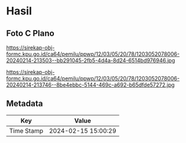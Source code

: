 # Hasil

## Foto C Plano

https://sirekap-obj-formc.kpu.go.id/ca64/pemilu/ppwp/12/03/05/20/78/1203052078006-20240214-213503--bb291045-2fb5-4d4a-8d24-6514bd976946.jpg

https://sirekap-obj-formc.kpu.go.id/ca64/pemilu/ppwp/12/03/05/20/78/1203052078006-20240214-213746--8be4ebbc-5144-469c-a692-b65dfde57272.jpg


## Metadata

| Key        | Value               |
| ---------- | ------------------- |
| Time Stamp | 2024-02-15 15:00:29 |



